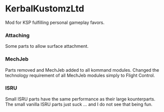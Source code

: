 # KerbalKustomzLtd
Mod for KSP fulfilling personal gameplay favors.

### Attaching
Some parts to allow surface attachment.

### MechJeb
Parts removed and MechJeb added to all kommand modules. Changed the technology requirement of all MechJeb modules simply to Flight Control.

### ISRU
Small ISRU parts have the same performance as their large kounterparts. The small vanilla ISRU parts just suck ... and I do not see that being fun.
